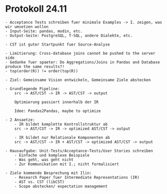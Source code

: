 
# Protokoll 24.11  

    - Acceptance Tests schreiben fuer minimale Examples -> I. zeigen, was wir umsetzen wollen
    - Input-Seite: pandas, modin, etc.
    - Output-Seite: PostgreSQL, T-SQL, andere Dialekte, etc.

    - CST ist guter Startpunkt fuer Source-Analyse

    - Limitierung: Cross-database joins cannot be pushed to the server side
    - Gedanke fuer spaeter: Do Aggregations/Joins in Pandas and Database produce the same results?!
    - top(order(R)) != order(top(R))

    - Ziel: Gemeinsame Vision entwickeln, Gemeinsame Ziele abstecken

    - Grundlegende Pipeline:
        src -> AST/CST -> IR -> AST/CST -> output
        
        Optimierung passiert innerhalb der IR
        
        Idee: Pandas2Pandas, maybe to optimize

    - 2 Ansaetze:
        - IR bildet komplette Kontrollstruktur ab
        src -> AST/CST -> IR -> optimized AST/CST -> output

        - IR bildet nur Relationale Komponenten ab
        src -> AST/CST -> IR + AST/CST -> optimized AST/CST -> output

    - Hausaufgabe: Unit-Tests/Acceptance-Tests/User Stories schreiben
        - Einfache und komplexe Beispiele
        - Was geht, was geht nicht
        - Zur Kommunikation mit I.; nicht formalisiert

    - Ziele kommende Besprechung mit Ilin:
        - Research Paper fuer Intermediate Representations (IR)
        - AST vs. CST (libCST)
        - Scope abstecken/ expectation management
